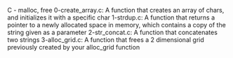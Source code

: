 C - malloc, free
0-create_array.c: A function that creates an array of chars, and initializes it with a specific char
1-strdup.c: A function that returns a pointer to a newly allocated space in memory, which contains a copy of the string given as a parameter
2-str_concat.c: A function that concatenates two strings
3-alloc_grid.c: A function that frees a 2 dimensional grid previously created by your alloc_grid function

